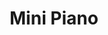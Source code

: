 ---
layout: prop
title: Mini Piano
categories: set-pieces
images: ["assets/set-pieces/mini-piano/Piano mini Schroeders front view.JPG","assets/set-pieces/mini-piano/Piano mini Schroeders side view.JPG"]
desc: null
---